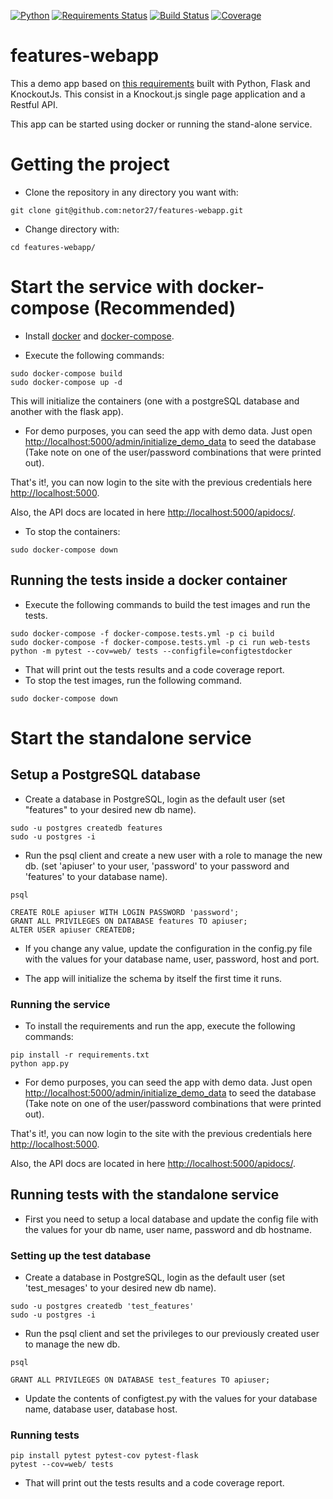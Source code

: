 [![Python](https://img.shields.io/badge/python-3.5-blue.svg)]()
[![Requirements Status](https://requires.io/github/netor27/features-webapp/requirements.svg?branch=master)](https://requires.io/github/netor27/features-webapp/requirements/?branch=master)
[![Build Status](https://travis-ci.org/netor27/features-webapp.svg?branch=master)](https://travis-ci.org/netor27/features-webapp)
[![Coverage](https://codecov.io/gh/netor27/features-webapp/branch/master/graph/badge.svg)](https://codecov.io/gh/netor27/features-webapp)


# features-webapp
This a demo app based on [this requirements](https://github.com/IntuitiveWebSolutions/EngineeringMidLevel) built with Python, Flask and KnockoutJs.
This consist in a Knockout.js single page application and a Restful API.

This app can be started using docker or running the stand-alone service.

# Getting the project

* Clone the repository in any directory you want with:
```shell
git clone git@github.com:netor27/features-webapp.git
```

* Change directory with:
```shell
cd features-webapp/
```

# Start the service with docker-compose (Recommended)

* Install [docker](https://docs.docker.com/engine/installation/) and [docker-compose](https://docs.docker.com/compose/install/).

* Execute the following commands:

```shell
sudo docker-compose build
sudo docker-compose up -d
```

This will initialize the containers (one with a postgreSQL database and another with the flask app).

* For demo purposes, you can seed the app with demo data. Just open [http://localhost:5000/admin/initialize_demo_data](http://localhost:5000/admin/initialize_demo_data) to seed the database (Take note on one of the user/password combinations that were printed out).

That's it!, you can now login to the site with the previous credentials here [http://localhost:5000](http://localhost:5000).

Also, the API docs are located in here [http://localhost:5000/apidocs/](http://localhost:5000/apidocs/).

* To stop the containers:

```shell
sudo docker-compose down
```

## Running the tests inside a docker container

* Execute the following commands to build the test images and run the tests.

```shell
sudo docker-compose -f docker-compose.tests.yml -p ci build
sudo docker-compose -f docker-compose.tests.yml -p ci run web-tests python -m pytest --cov=web/ tests --configfile=configtestdocker
```

* That will print out the tests results and a code coverage report.
* To stop the test images, run the following command.

```shell
sudo docker-compose down
```

# Start the standalone service

## Setup a PostgreSQL database

* Create a database in PostgreSQL, login as the default user (set "features" to your desired new db name).
```shell
sudo -u postgres createdb features
sudo -u postgres -i
```
* Run the psql client and create a new user with a role to manage the new db. (set 'apiuser' to your user, 'password' to your password and 'features' to your database name).

```shell
psql

CREATE ROLE apiuser WITH LOGIN PASSWORD 'password';
GRANT ALL PRIVILEGES ON DATABASE features TO apiuser; 
ALTER USER apiuser CREATEDB;
```

* If you change any value, update the configuration in the config.py file with the values for your database name, user, password, host and port.

* The app will initialize the schema by itself the first time it runs.

### Running the service

* To install the requirements and run the app, execute the following commands:

```shell
pip install -r requirements.txt
python app.py
```

* For demo purposes, you can seed the app with demo data. Just open [http://localhost:5000/admin/initialize_demo_data](http://localhost:5000/admin/initialize_demo_data) to seed the database (Take note on one of the user/password combinations that were printed out).

That's it!, you can now login to the site with the previous credentials here [http://localhost:5000](http://localhost:5000).

Also, the API docs are located in here [http://localhost:5000/apidocs/](http://localhost:5000/apidocs/).

## Running tests with the standalone service

* First you need to setup a local database and update the config file with the values for your db name, user name, password and db hostname.

### Setting up the test database

* Create a database in PostgreSQL, login as the default user (set 'test_mesages' to your desired new db name).

```shell
sudo -u postgres createdb 'test_features'
sudo -u postgres -i
```

* Run the psql client and set the privileges to our previously created user to manage the new db. 

```shell
psql

GRANT ALL PRIVILEGES ON DATABASE test_features TO apiuser;
```

* Update the contents of configtest.py with the values for your database name, database user, database host. 

### Running tests

```shell
pip install pytest pytest-cov pytest-flask
pytest --cov=web/ tests
```

* That will print out the tests results and a code coverage report.